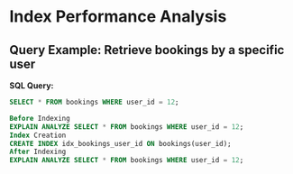 # Index Performance Analysis

##  Query Example: Retrieve bookings by a specific user

**SQL Query:**

```sql
SELECT * FROM bookings WHERE user_id = 12;

Before Indexing
EXPLAIN ANALYZE SELECT * FROM bookings WHERE user_id = 12;
Index Creation
CREATE INDEX idx_bookings_user_id ON bookings(user_id);
After Indexing
EXPLAIN ANALYZE SELECT * FROM bookings WHERE user_id = 12;

